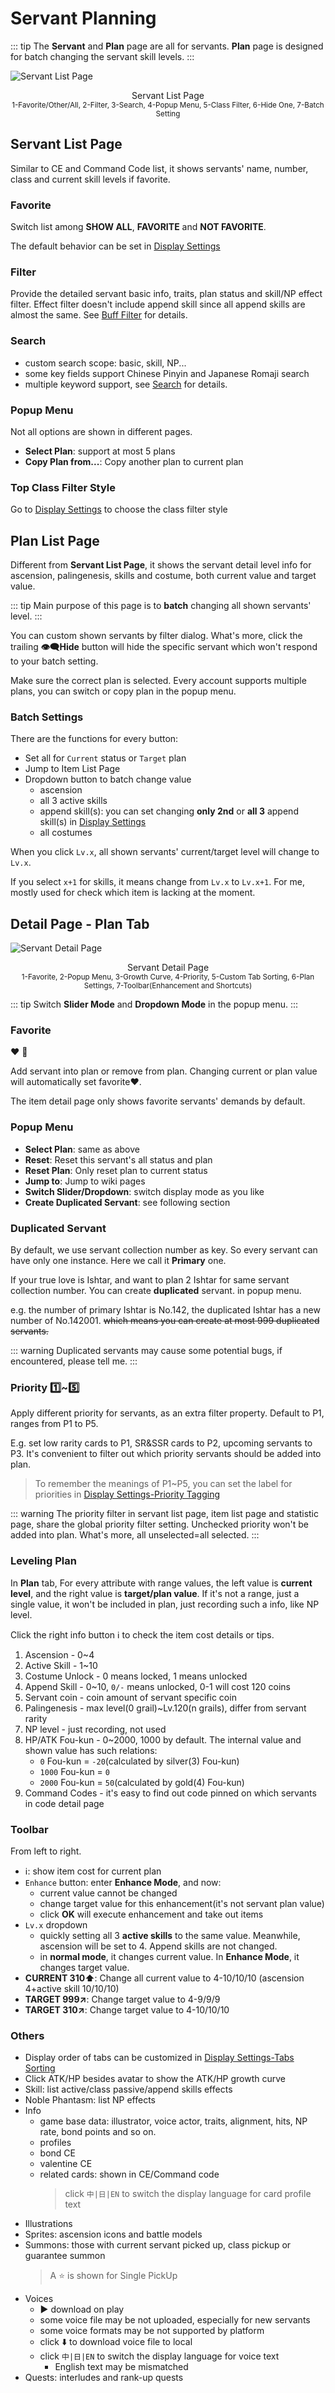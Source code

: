 # Servant Planning

::: tip
The **Servant** and **Plan** page are all for servants. **Plan** page is designed for batch changing the servant skill levels.
:::

![Servant List Page](/images/en/servant-list.webp)

<figcaption style="text-align:center">Servant List Page<br><small>1-Favorite/Other/All, 2-Filter, 3-Search, 4-Popup Menu, 5-Class Filter, 6-Hide One, 7-Batch Setting</small></figcaption>

## Servant List Page

Similar to CE and Command Code list, it shows servants' name, number, class and current skill levels if favorite.

### Favorite

Switch list among **SHOW ALL**, **FAVORITE** and **NOT FAVORITE**.

The default behavior can be set in [Display Settings](./app_setting.md#display_settings)

### Filter

Provide the detailed servant basic info, traits, plan status and skill/NP effect filter. Effect filter doesn't include append skill since all append skills are almost the same.
See [Buff Filter](./buff_filter.md) for details.

### Search

- custom search scope: basic, skill, NP...
- some key fields support Chinese Pinyin and Japanese Romaji search
- multiple keyword support, see [Search](./search_filter.md) for details.

### Popup Menu

Not all options are shown in different pages.

- **Select Plan**: support at most 5 plans
- **Copy Plan from...**: Copy another plan to current plan

### Top Class Filter Style

Go to [Display Settings](./app_setting.md#display-settings) to choose the class filter style

## Plan List Page

Different from **Servant List Page**, it shows the servant detail level info for ascension, palingenesis, skills and costume,
both current value and target value.

::: tip
Main purpose of this page is to **batch** changing all shown servants' level.
:::

You can custom shown servants by filter dialog. What's more, click the trailing **:eye_speech_bubble:Hide** button will hide the specific servant which won't respond to your batch setting.

Make sure the correct plan is selected. Every account supports multiple plans, you can switch or copy plan in the popup menu.

### Batch Settings

There are the functions for every button:

- Set all for `Current` status or `Target` plan
- Jump to Item List Page
- Dropdown button to batch change value
  - ascension
  - all 3 active skills
  - append skill(s): you can set changing **only 2nd** or **all 3** append skill(s) in [Display Settings](./app_setting.md#display-settings)
  - all costumes

When you click `Lv.x`, all shown servants' current/target level will change to `Lv.x`.

If you select `x+1` for skills, it means change from `Lv.x` to `Lv.x+1`. For me, mostly used for check which item is lacking at the moment.

## Detail Page - Plan Tab

![Servant Detail Page](/images/en/servant-detail.webp)

<figcaption style="text-align:center">Servant Detail Page<br><small>1-Favorite, 2-Popup Menu, 3-Growth Curve, 4-Priority, 5-Custom Tab Sorting, 6-Plan Settings, 7-Toolbar(Enhancement and Shortcuts)</small></figcaption>

::: tip
Switch **Slider Mode** and **Dropdown Mode** in the popup menu.
:::

### Favorite

:heart: :white_heart:

Add servant into plan or remove from plan. Changing current or plan value will automatically set favorite:heart:.

The item detail page only shows favorite servants' demands by default.

### Popup Menu

- **Select Plan**: same as above
- **Reset**: Reset this servant's all status and plan
- **Reset Plan**: Only reset plan to current status
- **Jump to**: Jump to wiki pages
- **Switch Slider/Dropdown**: switch display mode as you like
- **Create Duplicated Servant**: see following section

### Duplicated Servant

By default, we use servant collection number as key. So every servant can have only one instance. Here we call it **Primary** one.

If your true love is Ishtar, and want to plan 2 Ishtar for same servant collection number. You can create **duplicated** servant. in popup menu.

e.g. the number of primary Ishtar is No.142, the duplicated Ishtar has a new number of No.142001. ~~which means you can create at most 999 duplicated servants.~~

::: warning
Duplicated servants may cause some potential bugs, if encountered, please tell me.
:::

### Priority :one:~:five:

Apply different priority for servants, as an extra filter property. Default to P1, ranges from P1 to P5.

E.g. set low rarity cards to P1, SR&SSR cards to P2, upcoming servants to P3. It's convenient to filter out which priority servants should be added into plan.

> To remember the meanings of P1~P5, you can set the label for priorities in [Display Settings-Priority Tagging](./app_setting.md#display-settings)

::: warning
The priority filter in servant list page, item list page and statistic page, share the global priority filter setting.
Unchecked priority won't be added into plan. What's more, all unselected=all selected.
:::

### Leveling Plan

In **Plan** tab, For every attribute with range values, the left value is **current level**, and the right value is **target/plan value**.
If it's not a range, just a single value, it won't be included in plan, just recording such a info, like NP level.

Click the right info button :information_source: to check the item cost details or tips.

1. Ascension - 0~4
2. Active Skill - 1~10
3. Costume Unlock - 0 means locked, 1 means unlocked
4. Append Skill - 0~10, `0/-` means unlocked, 0-1 will cost 120 coins
5. Servant coin - coin amount of servant specific coin
6. Palingenesis - max level(0 grail)~Lv.120(n grails), differ from servant rarity
7. NP level - just recording, not used
8. HP/ATK Fou-kun - 0~2000, 1000 by default. The internal value and shown value has such relations:
   - `0` Fou-kun = `-20`(calculated by silver(3) Fou-kun)
   - `1000` Fou-kun = `0`
   - `2000` Fou-kun = `50`(calculated by gold(4) Fou-kun)
9. Command Codes - it's easy to find out code pinned on which servants in code detail page

### Toolbar

From left to right.

- :information_source:: show item cost for current plan
- `Enhance` button: enter **Enhance Mode**, and now:
  - current value cannot be changed
  - change target value for this enhancement(it's not servant plan value)
  - click **OK** will execute enhancement and take out items
- `Lv.x` dropdown
  - quickly setting all 3 **active skills** to the same value. Meanwhile, ascension will be set to 4. Append skills are not changed.
  - in **normal mode**, it changes current value. In **Enhance Mode**, it changes target value.
- **CURRENT 310:arrow_up:**: Change all current value to 4-10/10/10 (ascension 4+active skill 10/10/10)
- **TARGET 999:arrow_upper_right:**: Change target value to 4-9/9/9
- **TARGET 310:arrow_upper_right:**: Change target value to 4-10/10/10

### Others

- Display order of tabs can be customized in [Display Settings-Tabs Sorting](./app_setting.md#display-settings)
- Click ATK/HP besides avatar to show the ATK/HP growth curve
- Skill: list active/class passive/append skills effects
- Noble Phantasm: list NP effects
- Info
  - game base data: illustrator, voice actor, traits, alignment, hits, NP rate, bond points and so on.
  - profiles
  - bond CE
  - valentine CE
  - related cards: shown in CE/Command code
    > click `中|日|EN` to switch the display language for card profile text
- Illustrations
- Sprites: ascension icons and battle models
- Summons: those with current servant picked up, class pickup or guarantee summon
  > A :star: is shown for Single PickUp
- Voices
  - :arrow_forward: download on play
  - some voice file may be not uploaded, especially for new servants
  - some voice formats may be not supported by platform
  - click :arrow_down: to download voice file to local
  - click `中|日|EN` to switch the display language for voice text
    - English text may be mismatched
- Quests: interludes and rank-up quests
